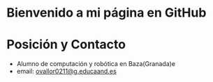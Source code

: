 # Bienvenido a mi página en GitHub

# Posición y Contacto
- Alumno de computación y robótica en Baza(Granada)e
- email: ovallor0211@g.educaand.es
